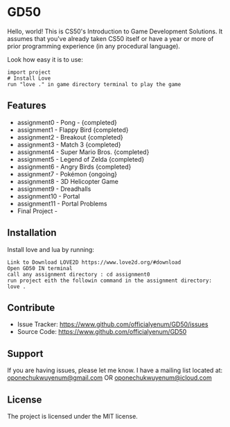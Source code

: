 GD50
========

Hello, world! This is CS50's Introduction to Game Development Solutions. 
It assumes that you've already taken CS50 itself or have a year or more of prior programming experience (in any procedural language).

Look how easy it is to use:

    import project
    # Install Love
    run "love ." in game directory terminal to play the game

Features
--------

- assignment0 - Pong - {completed}
- assignment1 - Flappy Bird {completed}
- assignment2 - Breakout {completed}
- assignment3 - Match 3 {completed}
- assignment4 - Super Mario Bros. {completed}
- assignment5 - Legend of Zelda {completed}
- assignment6 - Angry Birds {completed}
- assignment7 - Pokémon {ongoing}
- assignment8 - 3D Helicopter Game
- assignment9 - Dreadhalls
- assignment10 - Portal
- assignment11 - Portal Problems
- Final Project - 

Installation
------------

Install love and lua by running:

    Link to Download LOVE2D https://www.love2d.org/#download
    Open GD50 IN terminal
    call any assignment directory : cd assignment0
    run project eith the followin command in the assignment directory: love .

Contribute
----------

- Issue Tracker: https://www.github.com/officialyenum/GD50/issues
- Source Code: https://www.github.com/officialyenum/GD50

Support
-------

If you are having issues, please let me know.
I have a mailing list located at: oponechukwuyenum@gmail.com OR oponechukwuyenum@icloud.com

License
-------

The project is licensed under the MIT license.

